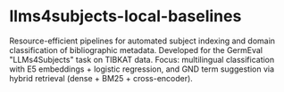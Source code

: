 # llms4subjects-local-baselines
Resource-efficient pipelines for automated subject indexing and domain classification of bibliographic metadata. Developed for the GermEval "LLMs4Subjects" task on TIBKAT data. Focus: multilingual classification with E5 embeddings + logistic regression, and GND term suggestion via hybrid retrieval (dense + BM25 + cross-encoder).
